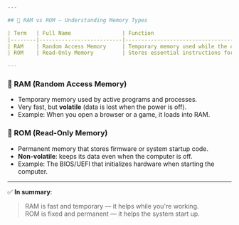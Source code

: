 ```yaml
---

## 💾 RAM vs ROM – Understanding Memory Types

| Term   | Full Name                | Function                                               | Volatile? | Examples                                 |
|--------|--------------------------|--------------------------------------------------------|-----------|------------------------------------------|
| RAM    | Random Access Memory     | Temporary memory used while the computer is running   | ✅ Yes    | Running programs, browsing, games        |
| ROM    | Read-Only Memory         | Stores essential instructions for startup (booting)   | ❌ No     | BIOS/UEFI, firmware                       |

---
```


### 🔹 RAM (Random Access Memory)

- Temporary memory used by active programs and processes.
- Very fast, but **volatile** (data is lost when the power is off).
- Example: When you open a browser or a game, it loads into RAM.

### 🔹 ROM (Read-Only Memory)

- Permanent memory that stores firmware or system startup code.
- **Non-volatile**: keeps its data even when the computer is off.
- Example: The BIOS/UEFI that initializes hardware when starting the computer.

---

✅ **In summary**:
> RAM is fast and temporary — it helps while you're working.  
> ROM is fixed and permanent — it helps the system start up.

